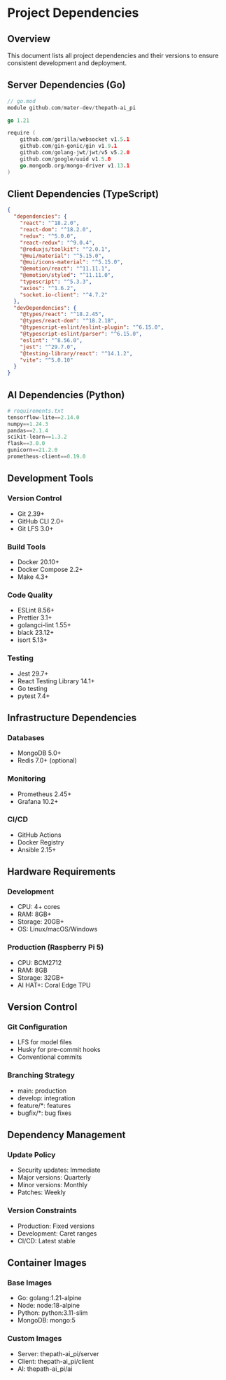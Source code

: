 # Project Dependencies

## Overview

This document lists all project dependencies and their versions to ensure consistent development and deployment.

## Server Dependencies (Go)

```go
// go.mod
module github.com/mater-dev/thepath-ai_pi

go 1.21

require (
    github.com/gorilla/websocket v1.5.1
    github.com/gin-gonic/gin v1.9.1
    github.com/golang-jwt/jwt/v5 v5.2.0
    github.com/google/uuid v1.5.0
    go.mongodb.org/mongo-driver v1.13.1
)
```

## Client Dependencies (TypeScript)

```json
{
  "dependencies": {
    "react": "^18.2.0",
    "react-dom": "^18.2.0",
    "redux": "^5.0.0",
    "react-redux": "^9.0.4",
    "@reduxjs/toolkit": "^2.0.1",
    "@mui/material": "^5.15.0",
    "@mui/icons-material": "^5.15.0",
    "@emotion/react": "^11.11.1",
    "@emotion/styled": "^11.11.0",
    "typescript": "^5.3.3",
    "axios": "^1.6.2",
    "socket.io-client": "^4.7.2"
  },
  "devDependencies": {
    "@types/react": "^18.2.45",
    "@types/react-dom": "^18.2.18",
    "@typescript-eslint/eslint-plugin": "^6.15.0",
    "@typescript-eslint/parser": "^6.15.0",
    "eslint": "^8.56.0",
    "jest": "^29.7.0",
    "@testing-library/react": "^14.1.2",
    "vite": "^5.0.10"
  }
}
```

## AI Dependencies (Python)

```python
# requirements.txt
tensorflow-lite==2.14.0
numpy==1.24.3
pandas==2.1.4
scikit-learn==1.3.2
flask==3.0.0
gunicorn==21.2.0
prometheus-client==0.19.0
```

## Development Tools

### Version Control
* Git 2.39+
* GitHub CLI 2.0+
* Git LFS 3.0+

### Build Tools
* Docker 20.10+
* Docker Compose 2.2+
* Make 4.3+

### Code Quality
* ESLint 8.56+
* Prettier 3.1+
* golangci-lint 1.55+
* black 23.12+
* isort 5.13+

### Testing
* Jest 29.7+
* React Testing Library 14.1+
* Go testing
* pytest 7.4+

## Infrastructure Dependencies

### Databases
* MongoDB 5.0+
* Redis 7.0+ (optional)

### Monitoring
* Prometheus 2.45+
* Grafana 10.2+

### CI/CD
* GitHub Actions
* Docker Registry
* Ansible 2.15+

## Hardware Requirements

### Development
* CPU: 4+ cores
* RAM: 8GB+
* Storage: 20GB+
* OS: Linux/macOS/Windows

### Production (Raspberry Pi 5)
* CPU: BCM2712
* RAM: 8GB
* Storage: 32GB+
* AI HAT+: Coral Edge TPU

## Version Control

### Git Configuration
* LFS for model files
* Husky for pre-commit hooks
* Conventional commits

### Branching Strategy
* main: production
* develop: integration
* feature/*: features
* bugfix/*: bug fixes

## Dependency Management

### Update Policy
* Security updates: Immediate
* Major versions: Quarterly
* Minor versions: Monthly
* Patches: Weekly

### Version Constraints
* Production: Fixed versions
* Development: Caret ranges
* CI/CD: Latest stable

## Container Images

### Base Images
* Go: golang:1.21-alpine
* Node: node:18-alpine
* Python: python:3.11-slim
* MongoDB: mongo:5

### Custom Images
* Server: thepath-ai_pi/server
* Client: thepath-ai_pi/client
* AI: thepath-ai_pi/ai
